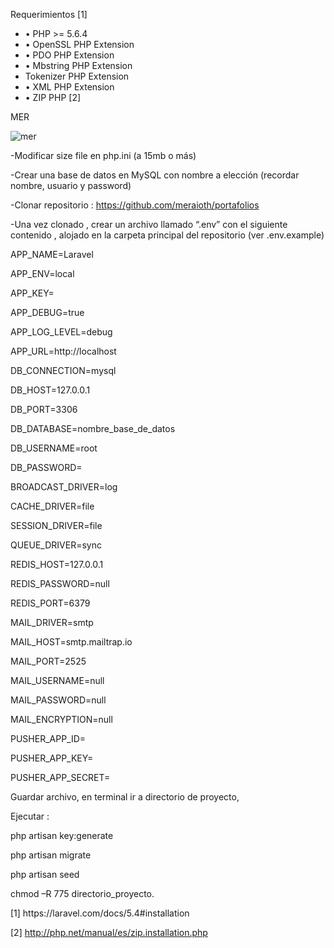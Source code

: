 <p align="center>
Sistema de Portafolios para acreditación
Desarrollado por: Joaquin Cardenas , Javier Richards , Diego Rodriguez y Meraioth Ulloa
</p>

<p align="center">
Requerimientos [1]
<ul>
<li>•	PHP >= 5.6.4
 </li>
<li>•	OpenSSL PHP Extension
 </li>
<li> •	PDO PHP Extension
 </li>
<li>•	Mbstring PHP Extension
 </li>
<li> Tokenizer PHP Extension </li>
<li> •	XML PHP Extension
 </li>
<li> •	ZIP PHP [2]
 </li>

</ul>
</p>
<p>MER

![mer](https://github.com/meraioth/portafolios/Mer.png)
</p>
<p>
-Modificar size file en php.ini (a 15mb o más)

-Crear una base de datos en MySQL con nombre a elección (recordar nombre, usuario y password)

-Clonar repositorio : https://github.com/meraioth/portafolios

-Una vez clonado , crear un archivo llamado “.env” con el siguiente contenido , alojado en la carpeta principal del repositorio (ver .env.example)
</p>

<p>
APP_NAME=Laravel

APP_ENV=local

APP_KEY=

APP_DEBUG=true

APP_LOG_LEVEL=debug

APP_URL=http://localhost



DB_CONNECTION=mysql

DB_HOST=127.0.0.1

DB_PORT=3306

DB_DATABASE=nombre_base_de_datos

DB_USERNAME=root

DB_PASSWORD=


BROADCAST_DRIVER=log

CACHE_DRIVER=file

SESSION_DRIVER=file

QUEUE_DRIVER=sync


REDIS_HOST=127.0.0.1

REDIS_PASSWORD=null

REDIS_PORT=6379


MAIL_DRIVER=smtp

MAIL_HOST=smtp.mailtrap.io

MAIL_PORT=2525

MAIL_USERNAME=null

MAIL_PASSWORD=null

MAIL_ENCRYPTION=null

PUSHER_APP_ID=

PUSHER_APP_KEY=

PUSHER_APP_SECRET=

</p>
<p>Guardar archivo, en terminal ir a directorio de proyecto, 

Ejecutar : 


php artisan key:generate

php artisan migrate

php artisan seed


chmod –R 775 directorio_proyecto.
</p>

<p>[1] https://laravel.com/docs/5.4#installation

[2] http://php.net/manual/es/zip.installation.php

</p>
